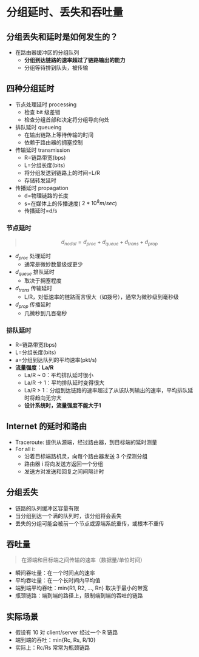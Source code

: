 # 分组延时、丢失和吞吐量

## 分组丢失和延时是如何发生的？

- 在路由器缓冲区的分组队列
  - **分组到达链路的速率超过了链路输出的能力**
  - 分组等待排到队头，被传输

## 四种分组延时

- 节点处理延时 processing
  - 检查 bit 级差错
  - 检查分组首部和决定将分组导向何处
- 排队延时 queueing
  - 在输出链路上等待传输的时间
  - 依赖于路由器的拥塞控制
- 传输延时 transmission
  - R=链路带宽(bps)
  - L=分组长度(bits)
  - 将分组发送到链路上的时间=L/R
  - 存储转发延时
- 传播延时 propagation
  - d=物理链路的长度
  - s=在媒体上的传播速度($~2*10^8m/sec$)
  - 传播延时=d/s

### 节点延时
> $$d_{nodal} = d_{proc} + d_{queue} + d_{trans} + d_{prop}$$
- $d_{proc}$ 处理延时
  - 通常是微妙数量级或更少
- $d_{queue}$ 排队延时
  - 取决于拥塞程度
- $d_{trans}$ 传输延时
  - L/R，对低速率的链路而言很大（如拨号），通常为微秒级到毫秒级
- $d_{prop}$ 传播延时
  - 几微秒到几百毫秒

### 排队延时

- R=链路带宽(bps)
- L=分组长度(bits)
- a=分组到达队列的平均速率(pkt/s)
- **流量强度：La/R**
  - La/R ~ 0：平均排队延时很小
  - La/R -> 1：平均排队延时变得很大
  - La/R > 1：分组到达链路的速率超过了从该队列输出的速率，平均排队延时将趋向无穷大
  - **设计系统时，流量强度不能大于1**

## Internet 的延时和路由

- Traceroute: 提供从源端，经过路由器，到目标端的延时测量
- For all i:
  - 沿着目标端路机灵，向每个路由器发送 3 个探测分组
  - 路由器 i 将向发送方返回一个分组
  - 发送方对发送和回复之间间隔计时


## 分组丢失
- 链路的队列缓冲区容量有限
- 当分组到达一个满的队列时，该分组将会丢失
- 丢失的分组可能会被前一个节点或源端系统重传，或根本不重传

## 吞吐量
> 在源端和目标端之间传输的速率（数据量/单位时间）
- 瞬间吞吐量：在一个时间点的速率
- 平均吞吐量：在一个长时间内平均值
- 端到端平均吞吐：min{R1, R2, ..., Rn} 取决于最小的带宽
- 瓶颈链路：端到端的路径上，限制端到端的吞吐的链路


## 实际场景
- 假设有 10 对 client/server 经过一个 R 链路
- 端到端的吞吐：min{Rc, Rs, R/10}
- 实际上：Rc/Rs 常常为瓶颈链路
